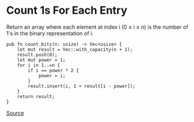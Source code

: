 # Count 1s For Each Entry
 Return an array where each element at index i (0 ≤ i ≤ n) is the number of 1's in the binary representation of i.


```rust,ignore
pub fn count_bits(n: usize) -> Vec<usize> {
    let mut result = Vec::with_capacity(n + 1);
    result.push(0);
    let mut power = 1;
    for i in 1..=n {
        if i == power * 2 {
            power = i;
        }
        result.insert(i, 1 + result[i - power]);
    }
    return result;
}

```
[Source](https://github.com/ratulb/programming_problems_in_rust/blob/master/count_bits/src/lib.rs)
